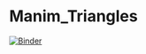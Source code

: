 # Manim_Triangles
[![Binder](https://mybinder.org/badge_logo.svg)](https://mybinder.org/v2/gh/Randpunkt/Manim_Triangles/HEAD)

